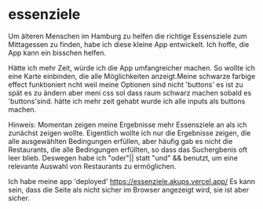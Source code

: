 # essenziele

Um älteren Menschen im Hamburg zu helfen die richtige Essensziele zum Mittagessen zu finden, habe ich diese kleine App entwickelt. Ich hoffe, die App kann ein bisschen helfen.

Hätte ich mehr Zeit, würde ich die App umfangreicher machen. So wollte ich eine Karte einbinden, die alle Möglichkeiten anzeigt.Meine schwarze farbige effect funktioniert ncht weil meine Optionen sind nicht 'buttons'
es ist zu spät es zu ändern aber meni css sol dass raum schwarz machen sobald es 'buttons'sind. hätte ich mehr zeit gehabt wurde ich alle inputs als buttons machen.

Hinweis: Momentan zeigen meine Ergebnisse mehr Essensziele an als ich zunächst zeigen wollte. Eigentlich wollte ich nur die Ergebnisse zeigen, die alle ausgewählten Bedingungen erfüllen, aber häufig gab es nicht die Restaurants, die alle Bedingungen erfüllten, so dass das Suchergbenis oft leer blieb. Deswegen habe ich "oder"|| statt "und" && benutzt, um eine relevante Auswahl von Restaurants zu ermöglichen.

Ich habe meine app 'deployed'
https://essenziele.akups.vercel.app/
Es kann sein, dass die Seite als nicht sicher im Browser angezeigt wird, sie ist aber sicher.
